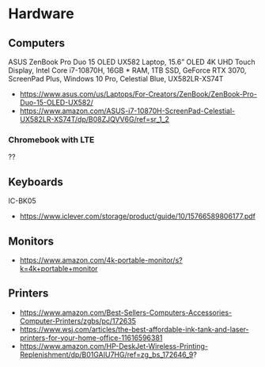 # Hardware

## Computers

ASUS ZenBook Pro Duo 15 OLED UX582 Laptop, 15.6” OLED 4K UHD Touch Display, Intel Core i7-10870H, 16GB *
RAM, 1TB SSD, GeForce RTX 3070, ScreenPad Plus, Windows 10 Pro, Celestial Blue, UX582LR-XS74T
* https://www.asus.com/us/Laptops/For-Creators/ZenBook/ZenBook-Pro-Duo-15-OLED-UX582/
* https://www.amazon.com/ASUS-i7-10870H-ScreenPad-Celestial-UX582LR-XS74T/dp/B08ZJQVV6G/ref=sr_1_2


### Chromebook with LTE

??

## Keyboards

IC-BK05
*  https://www.iclever.com/storage/product/guide/10/15766589806177.pdf


## Monitors

* https://www.amazon.com/4k-portable-monitor/s?k=4k+portable+monitor

## Printers

* https://www.amazon.com/Best-Sellers-Computers-Accessories-Computer-Printers/zgbs/pc/172635
* https://www.wsj.com/articles/the-best-affordable-ink-tank-and-laser-printers-for-your-home-office-11616596381
* https://www.amazon.com/HP-DeskJet-Wireless-Printing-Replenishment/dp/B01GAIU7HG/ref=zg_bs_172646_9?